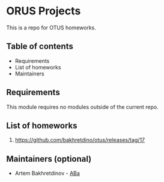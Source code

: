 # ORUS Projects

This is a repo for OTUS homeworks.

## Table of contents

- Requirements
- List of homeworks
- Maintainers


## Requirements

This module requires no modules outside of the current repo.

## List of homeworks

1. https://github.com/bakhretdino/otus/releases/tag/17

## Maintainers (optional)

- Artem Bakhretdinov - [ABa](https://github.com/bakhretdino)
